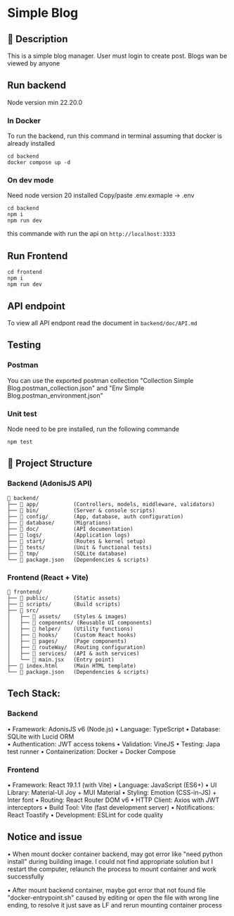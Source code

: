 # Simple Blog

## 📄 Description

This is a simple blog manager. User must login to create post. Blogs wan be viewed by anyone 

## Run backend 

Node version min 22.20.0

### In Docker

To run the backend, run this command in terminal assuming that docker is already installed

```
cd backend
docker compose up -d
```

### On dev mode

Need node version 20 installed
Copy/paste .env.exmaple → .env

```
cd backend
npm i
npm run dev
```


this commande with run the api on `http://localhost:3333`

## Run Frontend

```
cd frontend
npm i
npm run dev
```
## API endpoint

To view all API endpont read the document in ```backend/doc/API.md```

## Testing

### Postman

You can use the exported postman collection "Collection Simple Blog.postman_collection.json" and "Env Simple Blog.postman_environment.json"

### Unit test

Node need to be pre installed, run the following commande

```
npm test
```

## 📁 Project Structure

### Backend (AdonisJS API)
```
📁 backend/
├── 📁 app/           (Controllers, models, middleware, validators)
├── 📁 bin/           (Server & console scripts)
├── 📁 config/        (App, database, auth configuration)
├── 📁 database/      (Migrations)
├── 📁 doc/           (API documentation)
├── 📁 logs/          (Application logs)
├── 📁 start/         (Routes & kernel setup)
├── 📁 tests/         (Unit & functional tests)
├── 📁 tmp/           (SQLite database)
└── 📄 package.json   (Dependencies & scripts)
```

### Frontend (React + Vite)
```
📁 frontend/
├── 📁 public/        (Static assets)
├── 📁 scripts/       (Build scripts)
├── 📁 src/
│   ├── 📁 assets/    (Styles & images)
│   ├── 📁 components/ (Reusable UI components)
│   ├── 📁 helper/    (Utility functions)
│   ├── 📁 hooks/     (Custom React hooks)
│   ├── 📁 pages/     (Page components)
│   ├── 📁 routeWay/  (Routing configuration)
│   ├── 📁 services/  (API & auth services)
│   └── 📄 main.jsx   (Entry point)
├── 📄 index.html     (Main HTML template)
└── 📄 package.json   (Dependencies & scripts)
```

## Tech Stack:

### Backend
•  Framework: AdonisJS v6 (Node.js)
•  Language: TypeScript
•  Database: SQLite with Lucid ORM  
•  Authentication: JWT access tokens
•  Validation: VineJS
•  Testing: Japa test runner
•  Containerization: Docker + Docker Compose

### Frontend
•  Framework: React 19.1.1 (with Vite)
•  Language: JavaScript (ES6+)
•  UI Library: Material-UI Joy + MUI Material
•  Styling: Emotion (CSS-in-JS) + Inter font
•  Routing: React Router DOM v6
•  HTTP Client: Axios with JWT interceptors
•  Build Tool: Vite (fast development server)
•  Notifications: React Toastify
•  Development: ESLint for code quality

## Notice and issue 

• When mount docker container backend, may got error like "need python install" during building image. I could not find appropriate solution but I restart the computer, relaunch the process to mount container and work successfully

• After mount backend container, maybe got error that not found file "docker-entrypoint.sh" caused by editing or open the file with wrong line ending, to resolve it just save as LF and rerun mounting container process